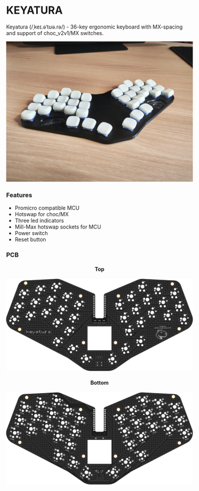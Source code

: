 # KEYATURA
Keyatura (/ˌkeɪ.əˈtʊə.rə/) - 36-key ergonomic keyboard with MX-spacing and support of choc_v2v1/MX switches.

![](images/keyatura_side.jpg)
### Features
* Promicro compatible MCU
* Hotswap for choc/MX
* Three led indicators
* Mill-Max hotswap sockets for MCU
* Power switch
* Reset button
### PCB
#### <div align="center">Top<div>
![](images/top.png)
#### <div align="center">Bottom<div>
![](images/bottom.png)